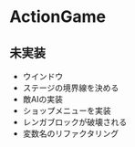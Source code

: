 # ActionGame

## 未実装
* ウインドウ
* ステージの境界線を決める
* 敵AIの実装
* ショップメニューを実装
* レンガブロックが破壊される
* 変数名のリファクタリング








